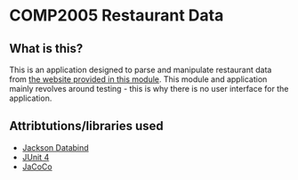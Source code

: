 # COMP2005 Restaurant Data

## What is this? 

This is an application designed to parse and manipulate restaurant data from [the website provided in this module](http://intelligent-social-robots-ws.com/restaurant-data.json). This module and application mainly revolves around testing - this is why there is no user interface for the application.

## Attribtutions/libraries used

- [Jackson Databind](https://github.com/FasterXML/jackson-databind)
- [JUnit 4](https://github.com/junit-team/junit4)
- [JaCoCo](https://github.com/jacoco/jacoco)
